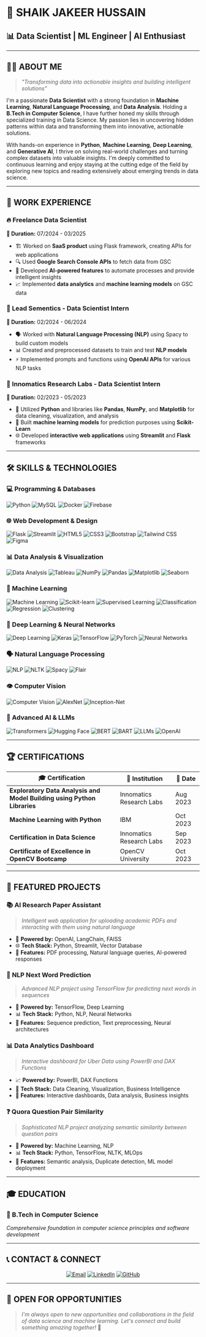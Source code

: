 # 🚀 SHAIK JAKEER HUSSAIN
## 📊 Data Scientist | ML Engineer | AI Enthusiast

---

## 👨‍💻 ABOUT ME
> *"Transforming data into actionable insights and building intelligent solutions"*

I'm a passionate **Data Scientist** with a strong foundation in **Machine Learning**, **Natural Language Processing**, and **Data Analysis**. Holding a **B.Tech in Computer Science**, I have further honed my skills through specialized training in Data Science. My passion lies in uncovering hidden patterns within data and transforming them into innovative, actionable solutions.

With hands-on experience in **Python**, **Machine Learning**, **Deep Learning**, and **Generative AI**, I thrive on solving real-world challenges and turning complex datasets into valuable insights. I'm deeply committed to continuous learning and enjoy staying at the cutting edge of the field by exploring new topics and reading extensively about emerging trends in data science.

---

## 💼 WORK EXPERIENCE

### 🔥 Freelance Data Scientist
**📅 Duration:** 07/2024 - 03/2025
- 🏗️ Worked on **SaaS product** using Flask framework, creating APIs for web applications
- 🔍 Used **Google Search Console APIs** to fetch data from GSC
- 🤖 Developed **AI-powered features** to automate processes and provide intelligent insights
- 📈 Implemented **data analytics** and **machine learning models** on GSC data

### 🧠 Lead Sementics - Data Scientist Intern
**📅 Duration:** 02/2024 - 06/2024
- 🗣️ Worked with **Natural Language Processing (NLP)** using Spacy to build custom models
- 📊 Created and preprocessed datasets to train and test **NLP models**
- ⚡ Implemented prompts and functions using **OpenAI APIs** for various NLP tasks

### 🔬 Innomatics Research Labs - Data Scientist Intern
**📅 Duration:** 02/2023 - 05/2023
- 🐍 Utilized **Python** and libraries like **Pandas**, **NumPy**, and **Matplotlib** for data cleaning, visualization, and analysis
- 🎯 Built **machine learning models** for prediction purposes using **Scikit-Learn**
- 🌐 Developed **interactive web applications** using **Streamlit** and **Flask** frameworks

---

## 🛠️ SKILLS & TECHNOLOGIES

### 💻 Programming & Databases
![Python](https://img.shields.io/badge/Python-3776AB?style=for-the-badge&logo=python&logoColor=white)
![MySQL](https://img.shields.io/badge/MySQL-00000F?style=for-the-badge&logo=mysql&logoColor=white)
![Docker](https://img.shields.io/badge/Docker-2496ED?style=for-the-badge&logo=docker&logoColor=white)
![Firebase](https://img.shields.io/badge/Firebase-FFCA28?style=for-the-badge&logo=firebase&logoColor=black)

### 🌐 Web Development & Design
![Flask](https://img.shields.io/badge/Flask-000000?style=for-the-badge&logo=flask&logoColor=white)
![Streamlit](https://img.shields.io/badge/Streamlit-FF4B4B?style=for-the-badge&logo=streamlit&logoColor=white)
![HTML5](https://img.shields.io/badge/HTML5-E34F26?style=for-the-badge&logo=html5&logoColor=white)
![CSS3](https://img.shields.io/badge/CSS3-1572B6?style=for-the-badge&logo=css3&logoColor=white)
![Bootstrap](https://img.shields.io/badge/Bootstrap-563D7C?style=for-the-badge&logo=bootstrap&logoColor=white)
![Tailwind CSS](https://img.shields.io/badge/Tailwind_CSS-38B2AC?style=for-the-badge&logo=tailwind-css&logoColor=white)
![Figma](https://img.shields.io/badge/Figma-F24E1E?style=for-the-badge&logo=figma&logoColor=white)

### 📊 Data Analysis & Visualization
![Data Analysis](https://img.shields.io/badge/Data_Analysis-FF6B6B?style=for-the-badge&logo=data&logoColor=white)
![Tableau](https://img.shields.io/badge/Tableau-E97627?style=for-the-badge&logo=tableau&logoColor=white)
![NumPy](https://img.shields.io/badge/NumPy-013243?style=for-the-badge&logo=numpy&logoColor=white)
![Pandas](https://img.shields.io/badge/Pandas-150458?style=for-the-badge&logo=pandas&logoColor=white)
![Matplotlib](https://img.shields.io/badge/Matplotlib-11557C?style=for-the-badge&logo=matplotlib&logoColor=white)
![Seaborn](https://img.shields.io/badge/Seaborn-FF6B6B?style=for-the-badge&logo=seaborn&logoColor=white)

### 🤖 Machine Learning
![Machine Learning](https://img.shields.io/badge/Machine_Learning-FF6B6B?style=for-the-badge&logo=machine-learning&logoColor=white)
![Scikit-learn](https://img.shields.io/badge/Scikit_learn-F7931E?style=for-the-badge&logo=scikit-learn&logoColor=white)
![Supervised Learning](https://img.shields.io/badge/Supervised_Learning-FF6B6B?style=for-the-badge&logo=supervised-learning&logoColor=white)
![Classification](https://img.shields.io/badge/Classification-FF6B6B?style=for-the-badge&logo=classification&logoColor=white)
![Regression](https://img.shields.io/badge/Regression-FF6B6B?style=for-the-badge&logo=regression&logoColor=white)
![Clustering](https://img.shields.io/badge/Clustering-FF6B6B?style=for-the-badge&logo=clustering&logoColor=white)

### 🧠 Deep Learning & Neural Networks
![Deep Learning](https://img.shields.io/badge/Deep_Learning-FF6B6B?style=for-the-badge&logo=deep-learning&logoColor=white)
![Keras](https://img.shields.io/badge/Keras-D00000?style=for-the-badge&logo=keras&logoColor=white)
![TensorFlow](https://img.shields.io/badge/TensorFlow-FF6F00?style=for-the-badge&logo=tensorflow&logoColor=white)
![PyTorch](https://img.shields.io/badge/PyTorch-EE4C2C?style=for-the-badge&logo=pytorch&logoColor=white)
![Neural Networks](https://img.shields.io/badge/Neural_Networks-FF6B6B?style=for-the-badge&logo=neural-networks&logoColor=white)

### 🗣️ Natural Language Processing
![NLP](https://img.shields.io/badge/NLP-FF6B6B?style=for-the-badge&logo=nlp&logoColor=white)
![NLTK](https://img.shields.io/badge/NLTK-FF6B6B?style=for-the-badge&logo=nltk&logoColor=white)
![Spacy](https://img.shields.io/badge/Spacy-09A3D5?style=for-the-badge&logo=spacy&logoColor=white)
![Flair](https://img.shields.io/badge/Flair-FF6B6B?style=for-the-badge&logo=flair&logoColor=white)

### 👁️ Computer Vision
![Computer Vision](https://img.shields.io/badge/Computer_Vision-FF6B6B?style=for-the-badge&logo=computer-vision&logoColor=white)
![AlexNet](https://img.shields.io/badge/AlexNet-FF6B6B?style=for-the-badge&logo=alexnet&logoColor=white)
![Inception-Net](https://img.shields.io/badge/Inception_Net-FF6B6B?style=for-the-badge&logo=inception-net&logoColor=white)

### 🤖 Advanced AI & LLMs
![Transformers](https://img.shields.io/badge/Transformers-FF6B6B?style=for-the-badge&logo=transformers&logoColor=white)
![Hugging Face](https://img.shields.io/badge/Hugging_Face-FF6B6B?style=for-the-badge&logo=hugging-face&logoColor=white)
![BERT](https://img.shields.io/badge/BERT-FF6B6B?style=for-the-badge&logo=bert&logoColor=white)
![BART](https://img.shields.io/badge/BART-FF6B6B?style=for-the-badge&logo=bart&logoColor=white)
![LLMs](https://img.shields.io/badge/LLMs-FF6B6B?style=for-the-badge&logo=llms&logoColor=white)
![OpenAI](https://img.shields.io/badge/OpenAI-412991?style=for-the-badge&logo=openai&logoColor=white)

---

## 🏆 CERTIFICATIONS

| 🎓 Certification | 🏢 Institution | 📅 Date |
|------------------|----------------|---------|
| **Exploratory Data Analysis and Model Building using Python Libraries** | Innomatics Research Labs | Aug 2023 |
| **Machine Learning with Python** | IBM | Oct 2023 |
| **Certification in Data Science** | Innomatics Research Labs | Sep 2023 |
| **Certificate of Excellence in OpenCV Bootcamp** | OpenCV University | Oct 2023 |

---

## 🚀 FEATURED PROJECTS

### 📚 AI Research Paper Assistant
> *Intelligent web application for uploading academic PDFs and interacting with them using natural language*
- 🤖 **Powered by:** OpenAI, LangChain, FAISS
- 🌐 **Tech Stack:** Python, Streamlit, Vector Database
- 🎯 **Features:** PDF processing, Natural language queries, AI-powered responses

### 🧠 NLP Next Word Prediction
> *Advanced NLP project using TensorFlow for predicting next words in sequences*
- 🧠 **Powered by:** TensorFlow, Deep Learning
- 📊 **Tech Stack:** Python, NLP, Neural Networks
- 🎯 **Features:** Sequence prediction, Text preprocessing, Neural architectures

### 📊 Data Analytics Dashboard
> *Interactive dashboard for Uber Data using PowerBI and DAX Functions*
- 📈 **Powered by:** PowerBI, DAX Functions
- 🎨 **Tech Stack:** Data Cleaning, Visualization, Business Intelligence
- 🎯 **Features:** Interactive dashboards, Data analysis, Business insights

### ❓ Quora Question Pair Similarity
> *Sophisticated NLP project analyzing semantic similarity between question pairs*
- 🧠 **Powered by:** Machine Learning, NLP
- 📊 **Tech Stack:** Python, TensorFlow, NLTK, MLOps
- 🎯 **Features:** Semantic analysis, Duplicate detection, ML model deployment

---

## 🎓 EDUCATION
### 🏫 B.Tech in Computer Science
*Comprehensive foundation in computer science principles and software development*

---

## 📞 CONTACT & CONNECT

<div align="center">

[![Email](https://img.shields.io/badge/Email-D14836?style=for-the-badge&logo=gmail&logoColor=white)](mailto:hussainjakeer760@gmail.com)
[![LinkedIn](https://img.shields.io/badge/LinkedIn-0077B5?style=for-the-badge&logo=linkedin&logoColor=white)](https://www.linkedin.com/in/shaik-jakeer-hussain/)
[![GitHub](https://img.shields.io/badge/GitHub-100000?style=for-the-badge&logo=github&logoColor=white)](https://github.com/hussainjakeer)

</div>

---

## 🌟 OPEN FOR OPPORTUNITIES

> *I'm always open to new opportunities and collaborations in the field of data science and machine learning. Let's connect and build something amazing together!* 🚀

